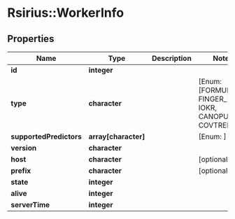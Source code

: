 # Rsirius::WorkerInfo


## Properties
Name | Type | Description | Notes
------------ | ------------- | ------------- | -------------
**id** | **integer** |  | 
**type** | **character** |  | [Enum: [FORMULA_ID, FINGER_ID, IOKR, CANOPUS, COVTREE]] 
**supportedPredictors** | **array[character]** |  | [Enum: ] 
**version** | **character** |  | 
**host** | **character** |  | [optional] 
**prefix** | **character** |  | [optional] 
**state** | **integer** |  | 
**alive** | **integer** |  | 
**serverTime** | **integer** |  | 


